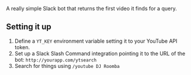 A really simple Slack bot that returns the first video it finds for a query. 

## Setting it up

1. Define a `YT_KEY` environment variable setting it to your YouTube API 
	token.
1. Set up a Slack Slash Command integration pointing it to the URL of the bot:
	`http://yourapp.com/ytsearch`
1. Search for things using `/youtube DJ Roomba`
